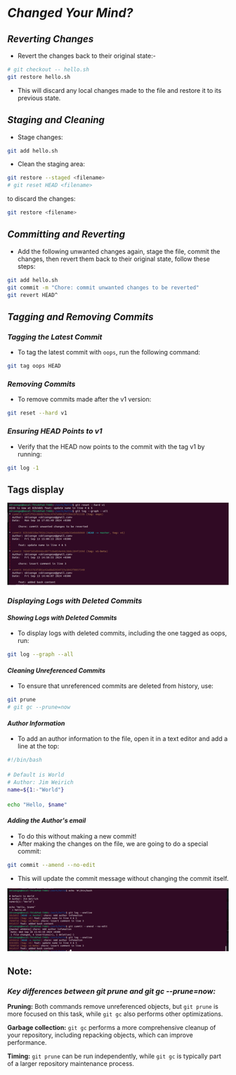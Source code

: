# _*Changed Your Mind?*_

## _*Reverting Changes*_

- Revert the changes back to their original state:-

```bash
# git checkout -- hello.sh
git restore hello.sh
```

- This will discard any local changes made to the file and restore it to its previous state.

## _*Staging and Cleaning*_

- Stage changes:

```bash
git add hello.sh
```

- Clean the staging area:

```bash
git restore --staged <filename>
# git reset HEAD <filename>
```

to discard the changes:

```bash
git restore <filename>
```

## _*Committing and Reverting*_

- Add the following unwanted changes again, stage the file, commit the changes, then revert them back to their original state, follow these steps:

```bash
git add hello.sh
git commit -m "Chore: commit unwanted changes to be reverted"
git revert HEAD^
```

## _*Tagging and Removing Commits*_

### _*Tagging the Latest Commit*_

- To tag the latest commit with ``oops``, run the following command:

```bash
git tag oops HEAD
```

### _*Removing Commits*_

- To remove commits made after the v1 version:

```bash
git reset --hard v1
```

### _*Ensuring HEAD Points to v1*_

- Verify that the HEAD now points to the commit with the tag v1 by running:

```bash
git log -1
```

## Tags display

![tags](removetag_graph.png)

### _*Displaying Logs with Deleted Commits*_

#### _*Showing Logs with Deleted Commits*_

- To display logs with deleted commits, including the one tagged as oops, run:

```bash
git log --graph --all
```

#### _*Cleaning Unreferenced Commits*_

- To ensure that unreferenced commits are deleted from history, use:

```bash
git prune
# git gc --prune=now
```

#### _*Author Information*_

- To add an author information to the file, open it in a text editor and add a line at the top:

```bash
#!/bin/bash

# Default is World
# Author: Jim Weirich
name=${1:-"World"}

echo "Hello, $name"

```

#### _*Adding the Author's email*_

- To do this without making a new commit!
- After making the changes on the file, we are going to do a special commit:

```bash
git commit --amend --no-edit
```

- This will update the commit message without changing the commit itself.

![git amend display](ammend_commit.png)

## **Note:**

### _**Key differences between git prune and git gc --prune=now:**_

**Pruning:** Both commands remove unreferenced objects, but `git prune` is more focused on this task, while `git gc` also performs other optimizations.

**Garbage collection:** `git gc` performs a more comprehensive cleanup of your repository, including repacking objects, which can improve performance.

**Timing:** ``git prune`` can be run independently, while `git gc` is typically part of a larger repository maintenance process.
